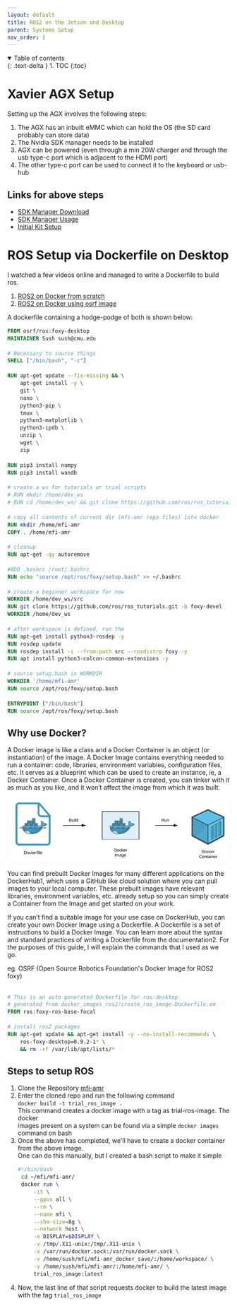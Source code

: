 ```yaml
---
layout: default
title: ROS2 on the Jetson and Desktop
parent: Systems Setup
nav_order: 1
---
```


<details open markdown="block">
  <summary>
    Table of contents
  </summary>
  {: .text-delta }
1. TOC
{:toc}
</details>

# Xavier AGX Setup

Setting up the AGX involves the following steps:
1. The AGX has an inbuilt eMMC which can hold the OS (the SD card probably can store data)
2. The Nvidia SDK manager needs to be installed
3. AGX can be powered (even through a min 20W charger and through the usb type-c port which is
   adjacent to the HDMI port)
4. The other type-c port can be used to connect it to the keyboard or usb-hub

## Links for above steps

- [SDK Manager Download](https://developer.nvidia.com/drive/sdk-manager)
- [SDK Manager Usage](https://docs.nvidia.com/sdk-manager/install-with-sdkm-jetson/index.html)
- [Initial Kit Setup](https://www.youtube.com/watch?v=-nX8eD7FusQ&ab_channel=NVIDIADeveloper)

# ROS Setup via Dockerfile on Desktop

I watched a few videos online and managed to write a Dockerfile to build ros. 

1. [ROS2 on Docker from scratch](https://devanshdhrafani.github.io/blog/2021/04/15/dockerros2.html)
2. [ROS2 on Docker using osrf image](https://www.youtube.com/watch?v=EU-QaO6xTv4&t=941s&ab_channel=xLABforSafeAutonomousSystems)

A dockerfile containing a hodge-podge of both is shown below:

```dockerfile
FROM osrf/ros:foxy-desktop
MAINTAINER Sush sush@cmu.edu

# Necessary to source things
SHELL ["/bin/bash", "-c"]

RUN apt-get update --fix-missing && \
    apt-get install -y \
    git \
    nano \
    python3-pip \
    tmux \
    python3-matplotlib \
    python3-ipdb \
    unzip \
    wget \
    zip

RUN pip3 install numpy
RUN pip3 install wandb

# create a ws for tutorials or trial scripts
# RUN mkdir /home/dev_ws 
# RUN cd /home/dev_ws/ && git clone https://github.com/ros/ros_tutorials.git -b foxy-devel

# copy all contents of current dir (mfi-amr repo files) into docker
RUN mkdir /home/mfi-amr
COPY . /home/mfi-amr

# cleanup
RUN apt-get -qy autoremove

#ADD .bashrc /root/.bashrc
RUN echo "source /opt/ros/foxy/setup.bash" >> ~/.bashrc

# create a beginner workspace for now
WORKDIR /home/dev_ws/src
RUN git clone https://github.com/ros/ros_tutorials.git -b foxy-devel
WORKDIR /home/dev_ws

# after workspace is defined, run the 
RUN apt-get install python3-rosdep -y
RUN rosdep update
RUN rosdep install -i --from-path src --rosdistro foxy -y
RUN apt install python3-colcon-common-extensions -y

# source setup.bash in WORKDIR
WORKDIR '/home/mfi-amr'
RUN source /opt/ros/foxy/setup.bash

ENTRYPOINT ["/bin/bash"]
RUN source /opt/ros/foxy/setup.bash
```

## Why use Docker?

A Docker image is like a class and a Docker Container is an object (or instantiation) of the image. A Docker Image contains everything needed to run a container: code, libraries, environment variables, configuration files, etc. It serves as a blueprint which can be used to create an instance, ie, a Docker Container. Once a Docker Container is created, you can tinker with it as much as you like, and it won’t affect the image from which it was built.

![](/images/ros_setup/docker_th.png)

You can find prebuilt Docker Images for many different applications on the DockerHub1, which uses a GitHub like cloud solution where you can pull images to your local computer. These prebuilt images have relevant libraries, environment variables, etc. already setup so you can simply create a Container from the Image and get started on your work.

If you can’t find a suitable image for your use case on DockerHub, you can create your own Docker Image using a Dockerfile. A Dockerfile is a set of instructions to build a Docker Image. You can learn more about the syntax and standard practices of writing a Dockerfile from the documentation2. For the purposes of this guide, I will explain the commands that I used as we go.

eg. OSRF (Open Source Robotics Foundation's Docker Image for ROS2 foxy)

```dockerfile

# This is an auto generated Dockerfile for ros:desktop
# generated from docker_images_ros2/create_ros_image.Dockerfile.em
FROM ros:foxy-ros-base-focal

# install ros2 packages
RUN apt-get update && apt-get install -y --no-install-recommends \
    ros-foxy-desktop=0.9.2-1* \
    && rm -rf /var/lib/apt/lists/*
```

## Steps to setup ROS

1. Clone the Repository [mfi-amr](https://github.com/sushanthj/mfi-amr)
2. Enter the cloned repo and run the following command \
   ```docker build -t trial_ros_image .``` \
   This command creates a docker image with a tag as trial-ros-image. The docker \
   images present on a system can be found via a simple ```docker images``` command on bash
3. Once the above has completed, we'll have to create a docker container from the above image. \
   One can do this manually, but I created a bash script to make it simple
   ```bash
   #!/bin/bash
    cd ~/mfi/mfi-amr/
    docker run \
        -it \
        --gpus all \
        --rm \
        --name mfi \
        --shm-size=8g \
        --network host \
        -e DISPLAY=$DISPLAY \
        -v /tmp/.X11-unix:/tmp/.X11-unix \
        -v /var/run/docker.sock:/var/run/docker.sock \
        -v /home/sush/mfi/mfi-amr_docker_save/:/home/workspace/ \
        -v /home/sush/mfi/mfi-amr/:/home/mfi-amr/ \
        trial_ros_image:latest
    ```
4. Now, the last line of that script requests docker to build the latest image with the
   tag ```trial_ros_image```
